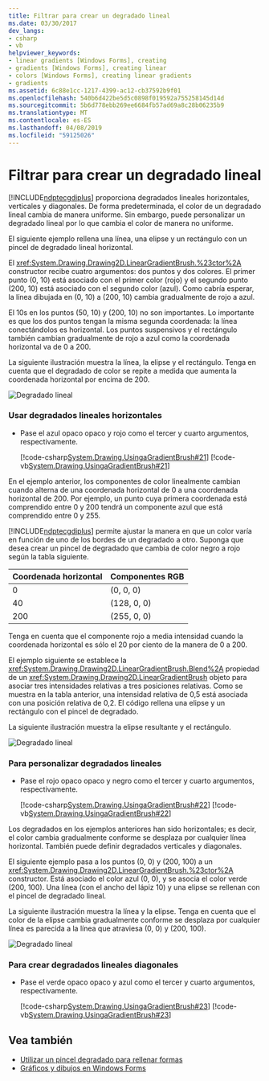 ```yaml
---
title: Filtrar para crear un degradado lineal
ms.date: 03/30/2017
dev_langs:
- csharp
- vb
helpviewer_keywords:
- linear gradients [Windows Forms], creating
- gradients [Windows Forms], creating linear
- colors [Windows Forms], creating linear gradients
- gradients
ms.assetid: 6c88e1cc-1217-4399-ac12-cb37592b9f01
ms.openlocfilehash: 540b6d422be5d5c0898f019592a755258145d14d
ms.sourcegitcommit: 5b6d778ebb269ee6684fb57ad69a8c28b06235b9
ms.translationtype: MT
ms.contentlocale: es-ES
ms.lasthandoff: 04/08/2019
ms.locfileid: "59125026"
---
```

# <a name="how-to-create-a-linear-gradient"></a>Filtrar para crear un degradado lineal
[!INCLUDE[ndptecgdiplus](../../../../includes/ndptecgdiplus-md.md)] proporciona degradados lineales horizontales, verticales y diagonales. De forma predeterminada, el color de un degradado lineal cambia de manera uniforme. Sin embargo, puede personalizar un degradado lineal por lo que cambia el color de manera no uniforme.  
  
 El siguiente ejemplo rellena una línea, una elipse y un rectángulo con un pincel de degradado lineal horizontal.  
  
 El <xref:System.Drawing.Drawing2D.LinearGradientBrush.%23ctor%2A> constructor recibe cuatro argumentos: dos puntos y dos colores. El primer punto (0, 10) está asociado con el primer color (rojo) y el segundo punto (200, 10) está asociado con el segundo color (azul). Como cabría esperar, la línea dibujada en (0, 10) a (200, 10) cambia gradualmente de rojo a azul.  
  
 El 10s en los puntos (50, 10) y (200, 10) no son importantes. Lo importante es que los dos puntos tengan la misma segunda coordenada: la línea conectándolos es horizontal. Los puntos suspensivos y el rectángulo también cambian gradualmente de rojo a azul como la coordenada horizontal va de 0 a 200.  
  
 La siguiente ilustración muestra la línea, la elipse y el rectángulo. Tenga en cuenta que el degradado de color se repite a medida que aumenta la coordenada horizontal por encima de 200.  
  
 ![Degradado lineal](./media/cslineargradient1.png "cslineargradient1")  
  
### <a name="to-use-horizontal-linear-gradients"></a>Usar degradados lineales horizontales  
  
-   Pase el azul opaco opaco y rojo como el tercer y cuarto argumentos, respectivamente.  
  
     [!code-csharp[System.Drawing.UsingaGradientBrush#21](~/samples/snippets/csharp/VS_Snippets_Winforms/System.Drawing.UsingaGradientBrush/CS/Class1.cs#21)]
     [!code-vb[System.Drawing.UsingaGradientBrush#21](~/samples/snippets/visualbasic/VS_Snippets_Winforms/System.Drawing.UsingaGradientBrush/VB/Class1.vb#21)]  
  
 En el ejemplo anterior, los componentes de color linealmente cambian cuando alterna de una coordenada horizontal de 0 a una coordenada horizontal de 200. Por ejemplo, un punto cuya primera coordenada está comprendido entre 0 y 200 tendrá un componente azul que está comprendido entre 0 y 255.  
  
 [!INCLUDE[ndptecgdiplus](../../../../includes/ndptecgdiplus-md.md)] permite ajustar la manera en que un color varía en función de uno de los bordes de un degradado a otro. Suponga que desea crear un pincel de degradado que cambia de color negro a rojo según la tabla siguiente.  
  
|Coordenada horizontal|Componentes RGB|  
|---------------------------|--------------------|  
|0|(0, 0, 0)|  
|40|(128, 0, 0)|  
|200|(255, 0, 0)|  
  
 Tenga en cuenta que el componente rojo a media intensidad cuando la coordenada horizontal es sólo el 20 por ciento de la manera de 0 a 200.  
  
 El ejemplo siguiente se establece la <xref:System.Drawing.Drawing2D.LinearGradientBrush.Blend%2A> propiedad de un <xref:System.Drawing.Drawing2D.LinearGradientBrush> objeto para asociar tres intensidades relativas a tres posiciones relativas. Como se muestra en la tabla anterior, una intensidad relativa de 0,5 está asociada con una posición relativa de 0,2. El código rellena una elipse y un rectángulo con el pincel de degradado.  
  
 La siguiente ilustración muestra la elipse resultante y el rectángulo.  
  
 ![Degradado lineal](./media/cslineargradient2.png "cslineargradient2")  
  
### <a name="to-customize-linear-gradients"></a>Para personalizar degradados lineales  
  
-   Pase el rojo opaco opaco y negro como el tercer y cuarto argumentos, respectivamente.  
  
     [!code-csharp[System.Drawing.UsingaGradientBrush#22](~/samples/snippets/csharp/VS_Snippets_Winforms/System.Drawing.UsingaGradientBrush/CS/Class1.cs#22)]
     [!code-vb[System.Drawing.UsingaGradientBrush#22](~/samples/snippets/visualbasic/VS_Snippets_Winforms/System.Drawing.UsingaGradientBrush/VB/Class1.vb#22)]  
  
 Los degradados en los ejemplos anteriores han sido horizontales; es decir, el color cambia gradualmente conforme se desplaza por cualquier línea horizontal. También puede definir degradados verticales y diagonales.  
  
 El siguiente ejemplo pasa a los puntos (0, 0) y (200, 100) a un <xref:System.Drawing.Drawing2D.LinearGradientBrush.%23ctor%2A> constructor. Está asociado el color azul (0, 0), y se asocia el color verde (200, 100). Una línea (con el ancho del lápiz 10) y una elipse se rellenan con el pincel de degradado lineal.  
  
 La siguiente ilustración muestra la línea y la elipse. Tenga en cuenta que el color de la elipse cambia gradualmente conforme se desplaza por cualquier línea es parecida a la línea que atraviesa (0, 0) y (200, 100).  
  
 ![Degradado lineal](./media/cslineargradient3.png "cslineargradient3")  
  
### <a name="to-create-diagonal-linear-gradients"></a>Para crear degradados lineales diagonales  
  
-   Pase el verde opaco opaco y azul como el tercer y cuarto argumentos, respectivamente.  
  
     [!code-csharp[System.Drawing.UsingaGradientBrush#23](~/samples/snippets/csharp/VS_Snippets_Winforms/System.Drawing.UsingaGradientBrush/CS/Class1.cs#23)]
     [!code-vb[System.Drawing.UsingaGradientBrush#23](~/samples/snippets/visualbasic/VS_Snippets_Winforms/System.Drawing.UsingaGradientBrush/VB/Class1.vb#23)]  
  
## <a name="see-also"></a>Vea también

- [Utilizar un pincel degradado para rellenar formas](using-a-gradient-brush-to-fill-shapes.md)
- [Gráficos y dibujos en Windows Forms](graphics-and-drawing-in-windows-forms.md)
